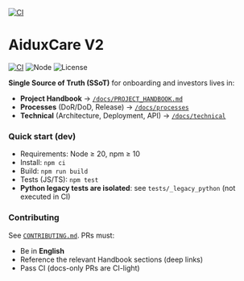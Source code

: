 [![CI](https://github.com/Maurosg78/AIDUXCARE-V.2/actions/workflows/ci.yml/badge.svg)](https://github.com/Maurosg78/AIDUXCARE-V.2/actions/workflows/ci.yml)

# AiduxCare V2

[![CI](https://github.com/Maurosg78/AIDUXCARE-V.2/actions/workflows/ci.yml/badge.svg)](../../actions/workflows/ci.yml)
![Node](https://img.shields.io/badge/node-%E2%89%A520.x-blue)
![License](https://img.shields.io/badge/license-Private-inactive)

**Single Source of Truth (SSoT)** for onboarding and investors lives in:  
- **Project Handbook** → [`/docs/PROJECT_HANDBOOK.md`](docs/PROJECT_HANDBOOK.md)  
- **Processes** (DoR/DoD, Release) → [`/docs/processes`](docs/processes)  
- **Technical** (Architecture, Deployment, API) → [`/docs/technical`](docs/technical)

### Quick start (dev)
- Requirements: Node ≥ 20, npm ≥ 10
- Install: `npm ci`
- Build: `npm run build`
- Tests (JS/TS): `npm test`
- **Python legacy tests are isolated**: see `tests/_legacy_python` (not executed in CI)

### Contributing
See [`CONTRIBUTING.md`](CONTRIBUTING.md). PRs must:
- Be in **English**
- Reference the relevant Handbook sections (deep links)
- Pass CI (docs-only PRs are CI-light)
